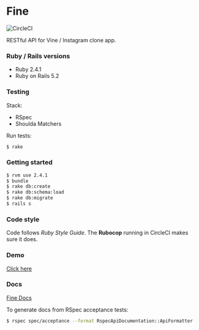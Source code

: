 # Fine

![CircleCI](https://img.shields.io/circleci/project/github/mrcnk/fine.svg)

RESTful API for Vine / Instagram clone app.

### Ruby / Rails versions

* Ruby 2.4.1
* Ruby on Rails 5.2

### Testing

Stack:
* RSpec
* Shoulda Matchers

Run tests:
```sh
$ rake
```

### Getting started

```sh
$ rvm use 2.4.1
$ bundle
$ rake db:create
$ rake db:schema:load
$ rake db:migrate
$ rails s
```

### Code style

Code follows *Ruby Style Guide*. The **Rubocop** running in CircleCI makes sure it does.

### Demo

[Click here](http://fine-api.herokuapp.com)

### Docs

[Fine Docs](http://mrcnk.me/fine)

To generate docs from RSpec acceptance tests:
```sh
$ rspec spec/acceptance --format RspecApiDocumentation::ApiFormatter
```
